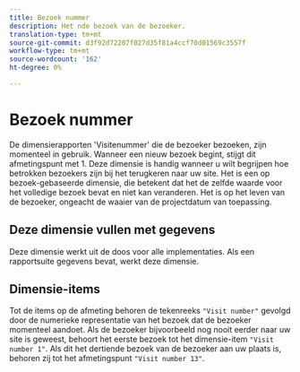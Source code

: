 ```yaml
---
title: Bezoek nummer
description: Het nde bezoek van de bezoeker.
translation-type: tm+mt
source-git-commit: d3f92d72207f027d35f81a4ccf70d01569c3557f
workflow-type: tm+mt
source-wordcount: '162'
ht-degree: 0%

---
```



# Bezoek nummer

De dimensierapporten &#39;Visitenummer&#39; die de bezoeker bezoeken, zijn momenteel in gebruik. Wanneer een nieuw bezoek begint, stijgt dit afmetingspunt met 1. Deze dimensie is handig wanneer u wilt begrijpen hoe betrokken bezoekers zijn bij het terugkeren naar uw site. Het is een op bezoek-gebaseerde dimensie, die betekent dat het de zelfde waarde voor het volledige bezoek bevat en niet kan veranderen. Het is op het leven van de bezoeker, ongeacht de waaier van de projectdatum van toepassing.

## Deze dimensie vullen met gegevens

Deze dimensie werkt uit de doos voor alle implementaties. Als een rapportsuite gegevens bevat, werkt deze dimensie.

## Dimensie-items

Tot de items op de afmeting behoren de tekenreeks `"Visit number"` gevolgd door de numerieke representatie van het bezoek dat de bezoeker momenteel aandoet. Als de bezoeker bijvoorbeeld nog nooit eerder naar uw site is geweest, behoort het eerste bezoek tot het dimensie-item `"Visit number 1"`. Als dit het dertiende bezoek van de bezoeker aan uw plaats is, behoren zij tot het afmetingspunt `"Visit number 13"`.
